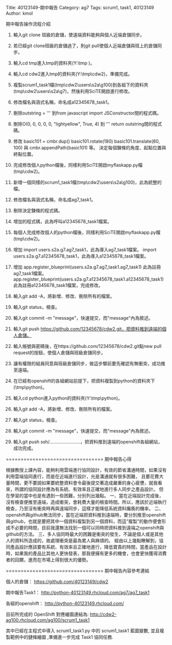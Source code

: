 Title: 40123149-期中報告
Category: ag7
Tags: scrum1, task1, 40123149
Author: kmol


期中報告操作流程介紹

01.	輸入git clone 班級的倉儲，使遠端資料能夠與個人近端倉儲同步。
02.	若已經git clone班級的倉儲過了，則git pull使個人近端倉儲與班上的倉儲同步。
03.	輸入cd tmp進入tmp的資料夾(Y:\tmp )。
04.	輸入cd cdw2進入tmp的資料夾(Y:\tmp\cdw2)，準備完成。

05.	複製scrum1_task1檔(tmp\cdw2\users\s2a\g100)到各組下的資料夾(tmp\cdw2\users\s2a\g7)，然後利用SciTE開啟進行修改。
06.	修改檔名與涵式名稱，命名成a12345678_task1。
07.	刪除outstring = ''' 到from javascript import JSConstructor間的程式碼。
08.	刪除O(0, 0, 0, 0, 0, "lightyellow", True, 4) 到 '''  return outstring間的程式碼。
09.	修改  basic101 = cmbr.dup()
    		basic101.rotate(180)
    		basic101.translate(80, 100) 與
cmbr.appendPath(basic101) 等。
決定每個鍊條的角度、起點位置與終點位置。
10.	完成修改個人python檔後，同樣利用SciTE開啟myflaskapp.py檔(tmp\cdw2)。

11.	新增一個同樣的scrum1_task1檔(tmp\cdw2\users\s2a\g100)，此為統整的檔。
12.	修改檔名與涵式名稱，命名成ag7_task1。
13.	刪除決定鍊條的程式碼。
14.	增加<script type="text/python" src="/ag7/a12345678_task1"></script>的程式碼，此為呼叫a12345678_task1檔案。

15.	每個人完成修改個人的python檔後，同樣利用SciTE開啟myflaskapp.py檔(tmp\cdw2)。
16.	增加 import users.s2a.g7.ag7_task1，此為導入ag7_task1檔案。
import users.s2a.g7.a12345678_task1，此為導入a12345678_task1檔案。
17.	增加 app.register_blueprint(users.s2a.g7.ag7_task1.ag7_task1)
此為註冊ag7_task1檔案。
app.register_blueprint(users.s2a.g7.a12345678_task1.a12345678_task1)
此為註冊a12345678_task1檔案，完成修改。

18.	輸入git add -A，將新增、修改、刪除所有的檔案。
19.	輸入git status，檢查。
20.	輸入git commit -m "message"，快速提交，而"message"內為敘述。
21.	輸入git push https://github.com/12345678/cdw2.git，把資料推到遠端的個人倉儲。
22.	輸入帳號與密碼後，在https://github.com/12345678/cdw2.git點new pull request的按鈕，使個人倉儲與班級倉儲同步。
23.	讓有權限的組員同意與班級倉儲同步，做這步驟前要先確認有無衝突，成功推至遠端。

24.	在已經有openshift的各組網站前提下，把資料複製到python的資料夾下(\tmp\python)。
25.	輸入cd python進入python的資料夾(Y:\tmp\python)。
26.	輸入git add -A，將新增、修改、刪除所有的檔案。
27.	輸入git status，檢查。
28.	輸入git commit -m "message"，快速提交，而"message"內為敘述。
29.	輸入git push ssh/……………………，把資料推到遠端的openshift各組網站，成功完成。



=================================
期中報告心得

根據教授上課內容，能夠利用雲端進行協同設計，有效的節省溝通時間，如果沒有利用雲端協同進行，而是在近端進行設計，光是溝通就有很多困難， 且要花費大量時間，更不要說如果要統整資料會令最後提交著造成嚴重的身心疲憊，就我看來，所謂的協同設計應為有系統、有效率且正確地進行多人同步之產品設計。
但在學習的當中也是有遇到一些困難，分別列出幾點。
一、當在近端設計完成後，沒有檢查便推至遠端，造成衝突，會耗費大量的檢查時間。所以，應該於近端執行檢查，乃至沒有衝突時再與遠端同步，這樣才能降低系統資料癱瘓的機率。
二、openshift與github無法同步，當在近端把資料推到遠端時，要分別推至openshift與github，也就是要把其中一個資料複製到另一個資料，而這”複製”的動作便會形成不必要的時間，目前我還無法找到一個可以同時把資料推到遠端之openshift與github的方法。
三、多人協同時最大的困難是衝突的發生，不論是個人或是其他人的資料所造成的，故處理衝突是最為累人與麻煩的。
經由以上幾點瞭解到，協同產品設計應該要有系統、有效率且正確地進行，降低寶貴的時間，當產品在設計時，如果我的產品比其他人更快發表，那我便擁有更多的機會，也會更快獲得消費者的回饋，進而在市場上得到很大的優勢。

=================================
期中報告內容參考連結

個人的倉儲：
https://github.com/40123149/cdw2

期中報告Task1：
http://python-40123149.rhcloud.com/ag7/ag7_task1

各組的openshift：
http://python-40123149.rhcloud.com/


<!-- PELICAN_END_SUMMARY -->

目前所完成的 OpenShift 對應繪圖連結為: <a href="http://cdw2-ag100.rhcloud.com/ag100/scrum1_task1">http://cdw2-ag100.rhcloud.com/ag100/scrum1_task1</a>

其中已經在主程式中導入 scrum1_task1.py 中的 scrum1_task1 藍圖變數, 並且複製範例中的鏈條繪圖 ,準備進一步完成 Task1 協同任務.
